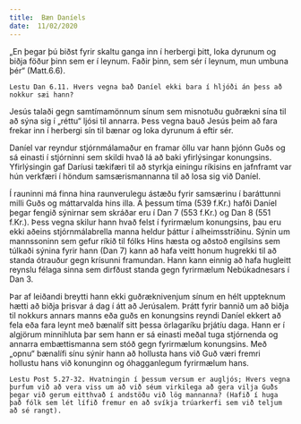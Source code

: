 ```yaml
---
title:  Bæn Daníels
date:  11/02/2020
---
```


„En þegar þú biðst fyrir skaltu ganga inn í herbergi þitt, loka dyrunum og biðja föður þinn sem er í leynum. Faðir þinn, sem sér í leynum, mun umbuna þér“ (Matt.6.6).

`Lestu Dan 6.11. Hvers vegna bað Daníel ekki bara í hljóði án þess að nokkur sæi hann?`

Jesús talaði gegn samtímamönnum sínum sem misnotuðu guðrækni sína til að sýna sig í „réttu“ ljósi til annarra. Þess vegna bauð Jesús þeim að fara frekar inn í herbergi sín til bænar og loka dyrunum á eftir sér.

Daníel var reyndur stjórnmálamaður en framar öllu var hann þjónn Guðs og sá einasti í stjórninni sem skildi hvað lá að baki yfirlýsingar konungsins. Yfirlýsingin gaf Daríusi tækifæri til að styrkja einingu ríkisins en jafnframt var hún verkfæri í höndum samsærismannanna til að losa sig við Daníel.

Í rauninni má finna hina raunverulegu ástæðu fyrir samsærinu í baráttunni milli Guðs og máttarvalda hins illa. Á þessum tíma (539 f.Kr.) hafði Daníel þegar fengið sýnirnar sem skráðar eru í Dan 7 (553 f.Kr.) og Dan 8 (551 f.Kr.). Þess vegna skilur hann hvað felst í fyrirmælum konungsins, þau eru ekki aðeins stjórnmálabrella manna heldur þáttur í alheimsstríðinu. Sýnin um mannssoninn sem gefur ríkið til fólks Hins hæsta og aðstoð engilsins sem túlkaði sýnina fyrir hann (Dan 7) kann að hafa veitt honum hugrekki til að standa ótrauður gegn krísunni framundan. Hann kann einnig að hafa hugleitt reynslu félaga sinna sem dirfðust standa gegn fyrirmælum Nebúkadnesars í Dan 3.

Þar af leiðandi breytti hann ekki guðræknivenjum sínum en hélt uppteknum hætti að biðja þrisvar á dag í átt að Jerúsalem. Þrátt fyrir bannið um að biðja til nokkurs annars manns eða guðs en konungsins reyndi Daníel ekkert að fela eða fara leynt með bænalíf sitt þessa örlagaríku þrjátíu daga. Hann er í algjörum minnihluta þar sem hann er sá einasti meðal tuga stjórnenda og annarra embættismanna sem stóð gegn fyrirmælum konungsins. Með „opnu“ bænalífi sínu sýnir hann að hollusta hans við Guð væri fremri hollustu hans við konunginn og óhagganlegum fyrirmælum hans.

`Lestu Post 5.27-32. Hvatningin í þessum versum er augljós; Hvers vegna þurfum við að vera viss um að við séum virkilega að gera vilja Guðs þegar við gerum eitthvað í andstöðu við lög mannanna? (Hafið í huga það fólk sem lét lífið fremur en að svíkja trúarkerfi sem við teljum að sé rangt).`